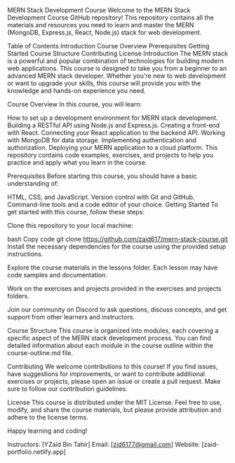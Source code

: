 MERN Stack Development Course
Welcome to the MERN Stack Development Course GitHub repository! This repository contains all the materials and resources you need to learn and master the MERN (MongoDB, Express.js, React, Node.js) stack for web development.

Table of Contents
Introduction
Course Overview
Prerequisites
Getting Started
Course Structure
Contributing
License
Introduction
The MERN stack is a powerful and popular combination of technologies for building modern web applications. This course is designed to take you from a beginner to an advanced MERN stack developer. Whether you're new to web development or want to upgrade your skills, this course will provide you with the knowledge and hands-on experience you need.

Course Overview
In this course, you will learn:

How to set up a development environment for MERN stack development.
Building a RESTful API using Node.js and Express.js.
Creating a front-end with React.
Connecting your React application to the backend API.
Working with MongoDB for data storage.
Implementing authentication and authorization.
Deploying your MERN application to a cloud platform.
This repository contains code examples, exercises, and projects to help you practice and apply what you learn in the course.

Prerequisites
Before starting this course, you should have a basic understanding of:

HTML, CSS, and JavaScript.
Version control with Git and GitHub.
Command-line tools and a code editor of your choice.
Getting Started
To get started with this course, follow these steps:

Clone this repository to your local machine:

bash
Copy code
git clone https://github.com/zaid617/mern-stack-course.git
Install the necessary dependencies for the course using the provided setup instructions.

Explore the course materials in the lessons folder. Each lesson may have code samples and documentation.

Work on the exercises and projects provided in the exercises and projects folders.

Join our community on Discord to ask questions, discuss concepts, and get support from other learners and instructors.

Course Structure
This course is organized into modules, each covering a specific aspect of the MERN stack development process. You can find detailed information about each module in the course outline within the course-outline.md file.

Contributing
We welcome contributions to this course! If you find issues, have suggestions for improvements, or want to contribute additional exercises or projects, please open an issue or create a pull request. Make sure to follow our contribution guidelines.

License
This course is distributed under the MIT License. Feel free to use, modify, and share the course materials, but please provide attribution and adhere to the license terms.

Happy learning and coding!

Instructors: [YZaid Bin Tahir]
Email: [zid6177@gmail.com]
Website: [zaid-portfolio.netlify.app]





